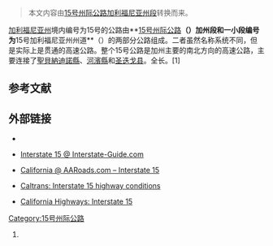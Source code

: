 > 本文内容由[15号州际公路加利福尼亚州段](https://zh.wikipedia.org/wiki/15号州际公路加利福尼亚州段)转换而来。


[加利福尼亚州](../Page/加利福尼亚州.md "wikilink")境内编号为15号的公路由**[15号州际公路](https://zh.wikipedia.org/wiki/15号州际公路 "wikilink")**（）加州段和一小段编号为**15号加利福尼亚州州道**（）的两部分公路组成。二者虽然名称系统不同，但是实际上是贯通的高速公路。整个15号公路是加州主要的南北方向的高速公路，主要连接了[聖貝納迪諾縣](../Page/聖貝納迪諾縣.md "wikilink")、[河濱縣](../Page/河濱縣.md "wikilink")和[圣迭戈县](https://zh.wikipedia.org/wiki/圣迭戈县_\(加利福尼亚州\) "wikilink")。全长。\[1\]

## 参考文献

## 外部链接

  -
  - [Interstate 15 @ Interstate-Guide.com](http://www.interstate-guide.com/i-015.html)

  - [California @ AARoads.com – Interstate 15](http://www.aaroads.com/california/i-015_ca.html)

  - [Caltrans: Interstate 15 highway conditions](http://www.dot.ca.gov/hq/roadinfo/i15)

  - [California Highways: Interstate 15](http://www.cahighways.org/009-016.html#015)

[Category:15号州际公路](https://zh.wikipedia.org/wiki/Category:15号州际公路 "wikilink")

1.